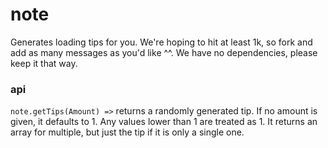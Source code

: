 # note
Generates loading tips for you. We're hoping to hit at least 1k, so fork and add as many messages as you'd like ^^. We have no dependencies, please keep it that way.
### api
`note.getTips(Amount) =>` returns a randomly generated tip. If no amount is given, it defaults to 1. Any values lower than 1 are treated as 1. It returns an array for multiple, but just the tip if it is only a single one.
